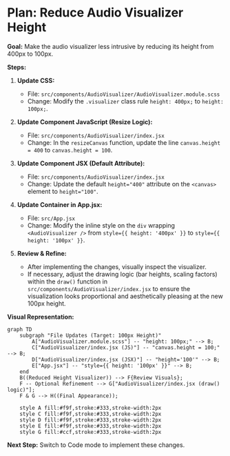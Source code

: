# Plan: Reduce Audio Visualizer Height

**Goal:** Make the audio visualizer less intrusive by reducing its height from 400px to 100px.

**Steps:**

1.  **Update CSS:**
    *   File: `src/components/AudioVisualizer/AudioVisualizer.module.scss`
    *   Change: Modify the `.visualizer` class rule `height: 400px;` to `height: 100px;`.

2.  **Update Component JavaScript (Resize Logic):**
    *   File: `src/components/AudioVisualizer/index.jsx`
    *   Change: In the `resizeCanvas` function, update the line `canvas.height = 400` to `canvas.height = 100`.

3.  **Update Component JSX (Default Attribute):**
    *   File: `src/components/AudioVisualizer/index.jsx`
    *   Change: Update the default `height="400"` attribute on the `<canvas>` element to `height="100"`.

4.  **Update Container in App.jsx:**
    *   File: `src/App.jsx`
    *   Change: Modify the inline style on the `div` wrapping `<AudioVisualizer />` from `style={{ height: '400px' }}` to `style={{ height: '100px' }}`.

5.  **Review & Refine:**
    *   After implementing the changes, visually inspect the visualizer.
    *   If necessary, adjust the drawing logic (bar heights, scaling factors) within the `draw()` function in `src/components/AudioVisualizer/index.jsx` to ensure the visualization looks proportional and aesthetically pleasing at the new 100px height.

**Visual Representation:**

```mermaid
graph TD
    subgraph "File Updates (Target: 100px Height)"
        A["AudioVisualizer.module.scss"] -- "height: 100px;" --> B;
        C["AudioVisualizer/index.jsx (JS)"] -- "canvas.height = 100;" --> B;
        D["AudioVisualizer/index.jsx (JSX)"] -- "height='100'" --> B;
        E["App.jsx"] -- "style={{ height: '100px' }}" --> B;
    end
    B((Reduced Height Visualizer)) --> F{Review Visuals};
    F -- Optional Refinement --> G["AudioVisualizer/index.jsx (draw() logic)"];
    F & G --> H((Final Appearance));

    style A fill:#f9f,stroke:#333,stroke-width:2px
    style C fill:#f9f,stroke:#333,stroke-width:2px
    style D fill:#f9f,stroke:#333,stroke-width:2px
    style E fill:#f9f,stroke:#333,stroke-width:2px
    style G fill:#ccf,stroke:#333,stroke-width:2px
```

**Next Step:** Switch to Code mode to implement these changes.